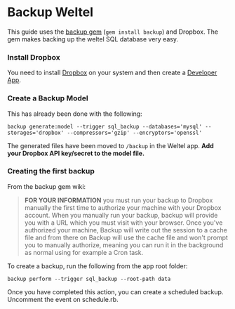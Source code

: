 # Backup Weltel

This guide uses the [backup gem](https://github.com/meskyanichi/backup) (```gem install backup```) and Dropbox. The gem makes backing up the weltel SQL database very easy.

### Install Dropbox

You need to install [Dropbox](http://www.dropbox.com) on your system and then create a [Developer App](http://developer.dropbox.com).

### Create a Backup Model

This has already been done with the following:

```backup generate:model --trigger sql_backup --databases='mysql' --storages='dropbox' --compressors='gzip' --encryptors='openssl'```

The generated files have been moved to ```/backup``` in the Weltel app. **Add your Dropbox API key/secret to the model file.**

### Creating the first backup

From the backup gem wiki:

> **FOR YOUR INFORMATION** you must run your backup to Dropbox manually the first time to authorize your machine with your Dropbox account. When you manually run your backup, backup will provide you with a URL which you must visit with your browser. Once you've authorized your machine, Backup will write out the session to a cache file and from there on Backup will use the cache file and won't prompt you to manually authorize, meaning you can run it in the background as normal using for example a Cron task.

To create a backup, run the following from the app root folder:

```backup perform --trigger sql_backup --root-path data```

Once you have completed this action, you can create a scheduled backup. Uncomment the event on schedule.rb.
